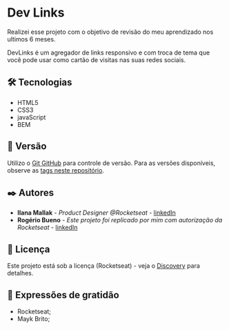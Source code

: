 # Dev Links

Realizei esse projeto com o objetivo de revisão do meu aprendizado nos ultimos 6 meses.

DevLinks é um agregador de links responsivo e com troca de tema que você pode usar como cartão de visitas nas suas redes sociais.  

## 🛠️ Tecnologias


*  HTML5
*  CSS3
*  javaScript
*  BEM


## 📌 Versão

Utilizo o  [Git GitHub](http://semver.org/) para controle de versão. Para as versões disponíveis, observe as [tags neste repositório](https://github.com/rogerio-bueno/devlinks). 

## ✒️ Autores

* **Ilana Mallak** - *Product Designer @Rocketseat* - [linkedIn](https://www.linkedin.com/in/ilanamallak/)
* **Rogério Bueno** - *Este projeto foi replicado por mim com autorização da Rocketseat* - [linkedIn](https://www.linkedin.com/in/rogeriobuenos/)

## 📄 Licença

Este projeto está sob a licença (Rocketseat) - veja o [Discovery](https://www.rocketseat.com.br/discover?utm_source=notion&utm_medium=organic&utm_campaign=trafego&utm_term=discover&utm_content=materiais_complementares-lp_discover) para detalhes.

## 🎁 Expressões de gratidão

* Rocketseat;
* Mayk Brito;
